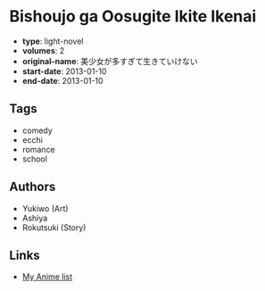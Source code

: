 # Bishoujo ga Oosugite Ikite Ikenai

-   **type**: light-novel
-   **volumes**: 2
-   **original-name**: 美少女が多すぎて生きていけない
-   **start-date**: 2013-01-10
-   **end-date**: 2013-01-10

## Tags

-   comedy
-   ecchi
-   romance
-   school

## Authors

-   Yukiwo (Art)
-   Ashiya
-   Rokutsuki (Story)

## Links

-   [My Anime list](https://myanimelist.net/manga/56887/Bishoujo_ga_Oosugite_Ikite_Ikenai)
